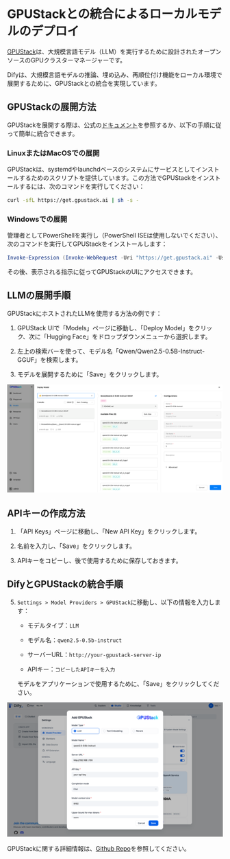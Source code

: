# GPUStackとの統合によるローカルモデルのデプロイ

[GPUStack](https://github.com/gpustack/gpustack)は、大規模言語モデル（LLM）を実行するために設計されたオープンソースのGPUクラスターマネージャーです。

Difyは、大規模言語モデルの推論、埋め込み、再順位付け機能をローカル環境で展開するために、GPUStackとの統合を実現しています。

## GPUStackの展開方法

GPUStackを展開する際は、公式の[ドキュメント](https://docs.gpustack.ai)を参照するか、以下の手順に従って簡単に統合できます。

### LinuxまたはMacOSでの展開

GPUStackは、systemdやlaunchdベースのシステムにサービスとしてインストールするためのスクリプトを提供しています。この方法でGPUStackをインストールするには、次のコマンドを実行してください：

```bash
curl -sfL https://get.gpustack.ai | sh -s -
```

### Windowsでの展開

管理者としてPowerShellを実行し（PowerShell ISEは使用しないでください）、次のコマンドを実行してGPUStackをインストールします：

```powershell
Invoke-Expression (Invoke-WebRequest -Uri "https://get.gpustack.ai" -UseBasicParsing).Content
```

その後、表示される指示に従ってGPUStackのUIにアクセスできます。

## LLMの展開手順

GPUStackにホストされたLLMを使用する方法の例です：

1. GPUStack UIで「Models」ページに移動し、「Deploy Model」をクリック、次に「Hugging Face」をドロップダウンメニューから選択します。

2. 左上の検索バーを使って、モデル名「Qwen/Qwen2.5-0.5B-Instruct-GGUF」を検索します。

3. モデルを展開するために「Save」をクリックします。

![gpustack-deploy-llm](../../../en/.gitbook/assets/gpustack-deploy-llm.png)

## APIキーの作成方法

1. 「API Keys」ページに移動し、「New API Key」をクリックします。

2. 名前を入力し、「Save」をクリックします。

3. APIキーをコピーし、後で使用するために保存しておきます。

## DifyとGPUStackの統合手順

5. `Settings > Model Providers > GPUStack`に移動し、以下の情報を入力します：

   - モデルタイプ：`LLM`

   - モデル名：`qwen2.5-0.5b-instruct`

   - サーバーURL：`http://your-gpustack-server-ip`

   - APIキー：`コピーしたAPIキーを入力`

   モデルをアプリケーションで使用するために、「Save」をクリックしてください。

![add-gpustack-llm](../../../en/.gitbook/assets/add-gpustack-llm.png)

GPUStackに関する詳細情報は、[Github Repo](https://github.com/gpustack/gpustack)を参照してください。